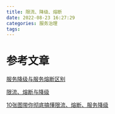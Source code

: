 ```yaml
---
title: 限流、降级、熔断
date: 2022-08-23 16:27:29
categories: 服务治理
tags:
---
```






# 参考文章

[服务降级与服务熔断区别](https://zhuanlan.zhihu.com/p/341939685)

[限流、熔断与降级](https://xie.infoq.cn/article/2593d1a3b9e1e06cac6502c4f)

[10张图带你彻底搞懂限流、熔断、服务降级](https://cloud.tencent.com/developer/article/1815254)